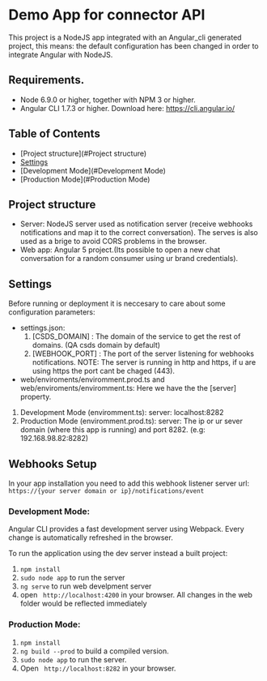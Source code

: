 # Demo App for connector API

This project is a NodeJS app integrated with an Angular_cli generated project, this means: the default configuration has been changed in order to integrate Angular with NodeJS.

## Requirements. 

- Node 6.9.0 or higher, together with NPM 3 or higher.
- Angular CLI 1.7.3 or higher. Download here: https://cli.angular.io/

## Table of Contents

* [Project structure](#Project structure)
* [Settings](#Settings)
* [Development Mode](#Development Mode)
* [Production Mode](#Production Mode)

## Project structure

- Server: NodeJS server used as notification server (receive webhooks notifications and map it to the correct conversation).
The serves is also used as a brige to avoid CORS problems in the browser.
- Web app: Angular 5 project.(Its possible to open a new chat conversation for a random consumer using ur brand credentials).

## Settings
Before running or deployment it is neccesary to care about some configuration parameters:
- settings.json:
  1. [CSDS_DOMAIN] : The domain of the service to get the rest of domains. (QA csds domain by default)
  1. [WEBHOOK_PORT] : The port of the server listening for webhooks notifications. NOTE: The server is running in http and
  https, if u are using https the port cant be chaged (443).
- web/enviroments/enviromment.prod.ts and web/enviroments/enviromment.ts: 
Here we have the the [server] property.
 1. Development Mode (enviromment.ts): server: localhost:8282
 1. Production Mode (enviromment.prod.ts): server: The ip or ur sever domain (where this app is running) and port 8282. (e.g: 192.168.98.82:8282)
 
## Webhooks Setup 
In your app installation you need to add this webhook listener server url: 
``https://{your server domain or ip}/notifications/event``

### Development Mode:

Angular CLI provides a fast development server using Webpack. Every change is automatically refreshed in the browser.

To run the application using the dev server instead a built project:

1. ```npm install```
2. ```sudo node app``` to run the server
2. ```ng serve``` to run web develpment server
4. open ``` http://localhost:4200``` in your browser. All changes in the web folder would be reflected immediately

### Production Mode:

1. ```npm install```
2. ```ng build --prod```  to build a compiled version.
3. ``sudo node app`` to run the server.
4. Open ``` http://localhost:8282``` in your browser.
